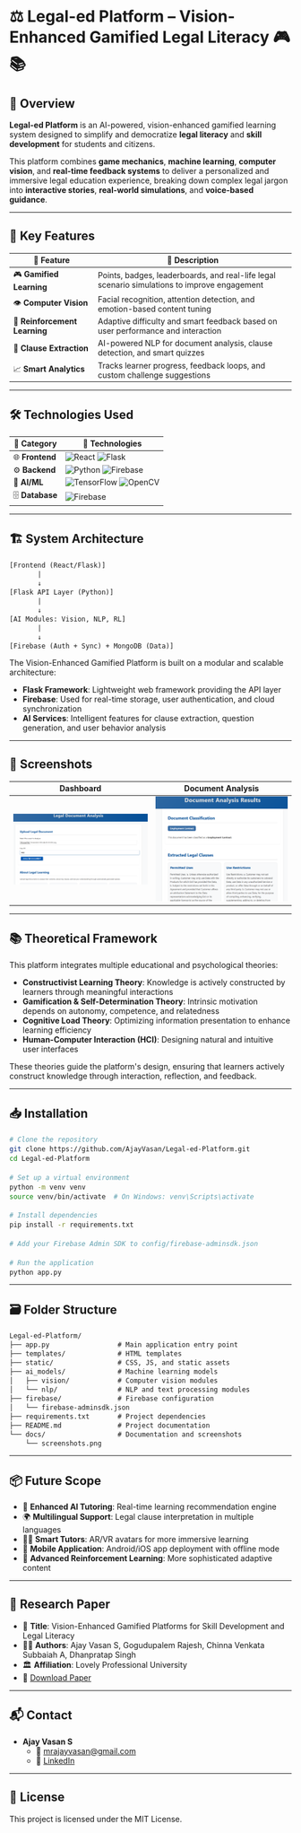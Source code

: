 # ⚖️ Legal-ed Platform – Vision-Enhanced Gamified Legal Literacy 🎮📚
## 📌 Overview

**Legal-ed Platform** is an AI-powered, vision-enhanced gamified learning system designed to simplify and democratize **legal literacy** and **skill development** for students and citizens.

This platform combines **game mechanics**, **machine learning**, **computer vision**, and **real-time feedback systems** to deliver a personalized and immersive legal education experience, breaking down complex legal jargon into **interactive stories**, **real-world simulations**, and **voice-based guidance**.

---

## 🎯 Key Features

| 🚀 Feature | 📝 Description |
|-----------|----------------|
| 🎮 **Gamified Learning** | Points, badges, leaderboards, and real-life legal scenario simulations to improve engagement |
| 👁️ **Computer Vision** | Facial recognition, attention detection, and emotion-based content tuning |
| 🧠 **Reinforcement Learning** | Adaptive difficulty and smart feedback based on user performance and interaction |
| 🧾 **Clause Extraction** | AI-powered NLP for document analysis, clause detection, and smart quizzes |
| 📈 **Smart Analytics** | Tracks learner progress, feedback loops, and custom challenge suggestions |

---

## 🛠️ Technologies Used

| 🔧 Category     | 🚀 Technologies |
|----------------|-----------------|
| 🌐 **Frontend** | ![React](https://img.shields.io/badge/-React-61DAFB?logo=react&logoColor=white) ![Flask](https://img.shields.io/badge/-Flask-black?logo=flask&logoColor=white) |
| ⚙️ **Backend**  | ![Python](https://img.shields.io/badge/-Python-3776AB?logo=python&logoColor=white) ![Firebase](https://img.shields.io/badge/-Firebase-FFCA28?logo=firebase&logoColor=black) |
| 🧠 **AI/ML**    | ![TensorFlow](https://img.shields.io/badge/-TensorFlow-FF6F00?logo=tensorflow&logoColor=white) ![OpenCV](https://img.shields.io/badge/-OpenCV-5C3EE8?logo=opencv&logoColor=white) |
| 🗄️ **Database** |  ![Firebase](https://img.shields.io/badge/-Firebase-FFCA28?logo=firebase&logoColor=black) |

---

## 🏗️ System Architecture

```plaintext
[Frontend (React/Flask)]
       |
       ↓
[Flask API Layer (Python)]
       |
       ↓
[AI Modules: Vision, NLP, RL]
       |
       ↓
[Firebase (Auth + Sync) + MongoDB (Data)]
```

The Vision-Enhanced Gamified Platform is built on a modular and scalable architecture:
- **Flask Framework**: Lightweight web framework providing the API layer
- **Firebase**: Used for real-time storage, user authentication, and cloud synchronization
- **AI Services**: Intelligent features for clause extraction, question generation, and user behavior analysis

---

## 📸 Screenshots

| Dashboard | Document Analysis |
|-----------|-------------------|
| ![Dashboard](https://github.com/AjayVasan/Legal-ed-Platform/raw/main/docs/dashboard.png) | ![Doc Analysis](https://github.com/AjayVasan/Legal-ed-Platform/raw/main/docs/docquiz.png) |

---

## 📚 Theoretical Framework

This platform integrates multiple educational and psychological theories:

- **Constructivist Learning Theory**: Knowledge is actively constructed by learners through meaningful interactions
- **Gamification & Self-Determination Theory**: Intrinsic motivation depends on autonomy, competence, and relatedness
- **Cognitive Load Theory**: Optimizing information presentation to enhance learning efficiency
- **Human-Computer Interaction (HCI)**: Designing natural and intuitive user interfaces

These theories guide the platform's design, ensuring that learners actively construct knowledge through interaction, reflection, and feedback.

---

## 📥 Installation

```bash
# Clone the repository
git clone https://github.com/AjayVasan/Legal-ed-Platform.git
cd Legal-ed-Platform

# Set up a virtual environment
python -m venv venv
source venv/bin/activate  # On Windows: venv\Scripts\activate

# Install dependencies
pip install -r requirements.txt

# Add your Firebase Admin SDK to config/firebase-adminsdk.json

# Run the application
python app.py
```

---

## 🗃️ Folder Structure

```
Legal-ed-Platform/
├── app.py                 # Main application entry point
├── templates/             # HTML templates
├── static/                # CSS, JS, and static assets
├── ai_models/             # Machine learning models
│   ├── vision/            # Computer vision modules
│   └── nlp/               # NLP and text processing modules
├── firebase/              # Firebase configuration
│   └── firebase-adminsdk.json
├── requirements.txt       # Project dependencies
├── README.md              # Project documentation
└── docs/                  # Documentation and screenshots
    └── screenshots.png
```

---

## 📦 Future Scope

- 🧠 **Enhanced AI Tutoring**: Real-time learning recommendation engine
- 🌍 **Multilingual Support**: Legal clause interpretation in multiple languages
- 🧑‍🏫 **Smart Tutors**: AR/VR avatars for more immersive learning
- 📱 **Mobile Application**: Android/iOS app deployment with offline mode
- 🤖 **Advanced Reinforcement Learning**: More sophisticated adaptive content

---

## 🧾 Research Paper

- 📘 **Title**: Vision-Enhanced Gamified Platforms for Skill Development and Legal Literacy
- 👨‍💻 **Authors**: Ajay Vasan S, Gogudupalem Rajesh, Chinna Venkata Subbaiah A, Dhanpratap Singh
- 🏛️ **Affiliation**: Lovely Professional University
- 📎 [Download Paper](https://github.com/AjayVasan/Legal-ed-Platform/raw/main/docs/Paper.pdf)

---

## 📬 Contact

- **Ajay Vasan S**
  - 📧 mrajayvasan@gmail.com
  - 🔗 [LinkedIn](www.linkedin.com/in/ajay-vasan)
---

## 📄 License

This project is licensed under the MIT License.
